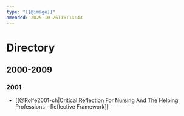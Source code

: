 ```yaml
---
type: "[[@image]]"
amended: 2025-10-26T16:14:43
---
```


# Directory
## 2000-2009
### 2001
- [[@Rolfe2001-ch|Critical Reflection For Nursing And The Helping Professions - Reflective Framework]]
